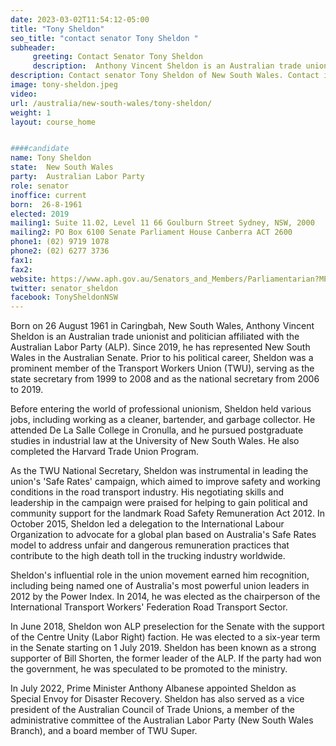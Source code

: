 ```yaml
---
date: 2023-03-02T11:54:12-05:00
title: "Tony Sheldon"
seo_title: "contact senator Tony Sheldon "
subheader:
     greeting: Contact Senator Tony Sheldon
     description:  Anthony Vincent Sheldon is an Australian trade unionist and politician affiliated with the Australian Labor Party.
description: Contact senator Tony Sheldon of New South Wales. Contact information for Tony Sheldon includes email address, phone number, and mailing address.
image: tony-sheldon.jpeg
video:
url: /australia/new-south-wales/tony-sheldon/
weight: 1
layout: course_home


####candidate
name: Tony Sheldon
state:	New South Wales
party:	Australian Labor Party
role: senator
inoffice: current
born:  26-8-1961
elected: 2019
mailing1: Suite 11.02, Level 11 66 Goulburn Street Sydney, NSW, 2000
mailing2: PO Box 6100 Senate Parliament House Canberra ACT 2600
phone1:	(02) 9719 1078
phone2: (02) 6277 3736
fax1:
fax2:
website: https://www.aph.gov.au/Senators_and_Members/Parliamentarian?MPID=140651
twitter: senator_sheldon
facebook: TonySheldonNSW
---
```


Born on 26 August 1961 in Caringbah, New South Wales, Anthony Vincent Sheldon is an Australian trade unionist and politician affiliated with the Australian Labor Party (ALP). Since 2019, he has represented New South Wales in the Australian Senate. Prior to his political career, Sheldon was a prominent member of the Transport Workers Union (TWU), serving as the state secretary from 1999 to 2008 and as the national secretary from 2006 to 2019.

Before entering the world of professional unionism, Sheldon held various jobs, including working as a cleaner, bartender, and garbage collector. He attended De La Salle College in Cronulla, and he pursued postgraduate studies in industrial law at the University of New South Wales. He also completed the Harvard Trade Union Program.

As the TWU National Secretary, Sheldon was instrumental in leading the union's 'Safe Rates' campaign, which aimed to improve safety and working conditions in the road transport industry. His negotiating skills and leadership in the campaign were praised for helping to gain political and community support for the landmark Road Safety Remuneration Act 2012. In October 2015, Sheldon led a delegation to the International Labour Organization to advocate for a global plan based on Australia's Safe Rates model to address unfair and dangerous remuneration practices that contribute to the high death toll in the trucking industry worldwide.

Sheldon's influential role in the union movement earned him recognition, including being named one of Australia's most powerful union leaders in 2012 by the Power Index. In 2014, he was elected as the chairperson of the International Transport Workers' Federation Road Transport Sector.

In June 2018, Sheldon won ALP preselection for the Senate with the support of the Centre Unity (Labor Right) faction. He was elected to a six-year term in the Senate starting on 1 July 2019. Sheldon has been known as a strong supporter of Bill Shorten, the former leader of the ALP. If the party had won the government, he was speculated to be promoted to the ministry.

In July 2022, Prime Minister Anthony Albanese appointed Sheldon as Special Envoy for Disaster Recovery. Sheldon has also served as a vice president of the Australian Council of Trade Unions, a member of the administrative committee of the Australian Labor Party (New South Wales Branch), and a board member of TWU Super.